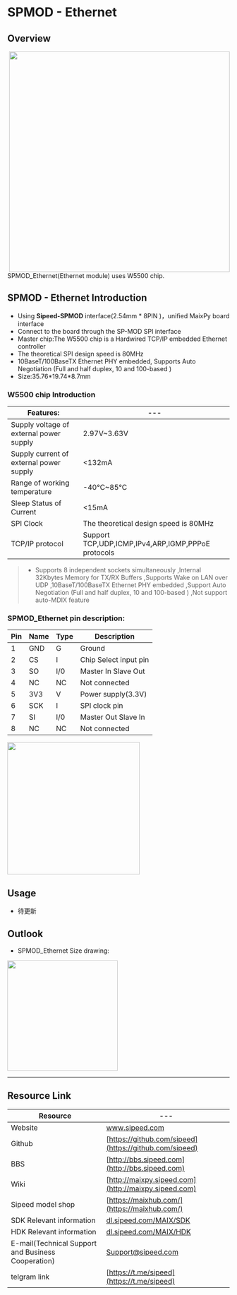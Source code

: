 # SPMOD - Ethernet


## Overview

<img src="../../assets/spmod/spmod_ethernet/sp_ethernet.png" align="right" width="" height="500" />

SPMOD_Ethernet(Ethernet module) uses W5500 chip.

## SPMOD - Ethernet Introduction

- Using **Sipeed-SPMOD** interface(2.54mm * 8PIN )，unified MaixPy board interface
- Connect to the board through the SP-MOD SPI interface
- Master chip:The W5500 chip is a Hardwired TCP/IP embedded Ethernet controller
- The theoretical SPI design speed is 80MHz
-	10BaseT/100BaseTX Ethernet PHY embedded, Supports Auto Negotiation (Full and half duplex, 10 and 100-based )
- Size:35.76\*19.74\*8.7mm

###  W5500 chip Introduction

| Features: | --- |
| --- | -- |
| Supply voltage of external power supply | 2.97V~3.63V |
| Supply current of external power supply | <132mA |
| Range of working temperature | -40℃~85℃ |
| Sleep Status of Current | <15mA |
| SPI Clock | The theoretical design speed is 80MHz |
| TCP/IP protocol | Support TCP,UDP,ICMP,IPv4,ARP,IGMP,PPPoE protocols |

> - Supports 8 independent sockets simultaneously
,Internal 32Kbytes Memory for TX/RX Buffers
,Supports Wake on LAN over UDP
,10BaseT/100BaseTX Ethernet PHY embedded
,Support Auto Negotiation (Full and half duplex, 10 and 100-based )
,Not support auto-MDIX feature


###  SPMOD_Ethernet pin description:

| Pin  | Name | Type  | Description  |
| -------- | -------- | ---- | ---------- |
| 1 | GND | G |  Ground |
| 2 | CS | I | Chip Select input pin |
| 3 | SO | I/0 | Master In Slave Out  |
| 4 | NC | NC | Not connected |
| 5 | 3V3 | V | Power supply(3.3V) |
| 6 | SCK | I | SPI clock pin |
| 7 | SI | I/0 | Master Out Slave In |
| 8 | NC | NC | Not connected |


<img src="" width="300" />


## Usage

- 待更新

## Outlook

- SPMOD_Ethernet Size drawing:

<img src="../../assets/spmod/spmod_ethernet/sipeed_spmod_ethernet.png" height="250" />

-----

## Resource Link

| Resource | --- |
| --- | --- |
| Website | www.sipeed.com |
| Github | [https://github.com/sipeed](https://github.com/sipeed) |
| BBS | [http://bbs.sipeed.com](http://bbs.sipeed.com) |
| Wiki | [http://maixpy.sipeed.com](http://maixpy.sipeed.com) |
| Sipeed model shop | [https://maixhub.com/](https://maixhub.com/) |
| SDK Relevant information | [dl.sipeed.com/MAIX/SDK](dl.sipeed.com/MAIX/SDK) |
| HDK Relevant information | [dl.sipeed.com/MAIX/HDK](dl.sipeed.com/MAIX/HDK) |
| E-mail(Technical Support and Business Cooperation) | [Support@sipeed.com](mailto:support@sipeed.com) |
| telgram link | [https://t.me/sipeed](https://t.me/sipeed)  |